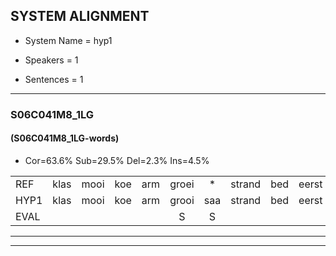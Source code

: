 
## SYSTEM ALIGNMENT

- System Name = hyp1

- Speakers = 1

- Sentences = 1

---

### S06C041M8_1LG

#### (S06C041M8_1LG-words)

- Cor=63.6%	Sub=29.5%	Del=2.3%	Ins=4.5%

|  |  |  |  |  |  |  |  |  |  |  |  |  |  |  |  |  |  |  |  |  |  |  |  |  |  |  |  |  |  |  |  |  |  |  |  |  |  |  |  |  |  |  |  |  |
|:--- |:---:|:---:|:---:|:---:|:---:|:---:|:---:|:---:|:---:|:---:|:---:|:---:|:---:|:---:|:---:|:---:|:---:|:---:|:---:|:---:|:---:|:---:|:---:|:---:|:---:|:---:|:---:|:---:|:---:|:---:|:---:|:---:|:---:|:---:|:---:|:---:|:---:|:---:|:---:|:---:|:---:|:---:|:---:|:---:|
| REF | klas | mooi | koe | arm | groei | * | strand | bed | eerst | voor | draai |  | sjaal | herfst | duur | straat | leeuw | clown | clown | hoek | krant | hout | vriend | gauw | chips | groen | feest | reis | jas | huis | paard | vijf | muts | nieuw | kind | bang |  | oog | zacht | schoen | plas | neus | knoop | plank |
| HYP1 | klas | mooi | koe | arm | grooi | saa | strand | bed | eerst | voor | draai | sjuil | ej | rust | duur | straat | leeuw | klown | klown | hook | krant | hout | vriend | gouw | chips | groen | feest | reijs | jos | huis | paard | vijf | nuut | nieuw | kind | bang | g | oog | zacht | schoen | plos | neus |  | knoopplank |
| EVAL |  |  |  |  | S | S |  |  |  |  |  | I | S | S |  |  |  | S | S | S |  |  |  | S |  |  |  | S | S |  |  |  | S |  |  |  | I |  |  |  | S |  | D | S |
---

---
